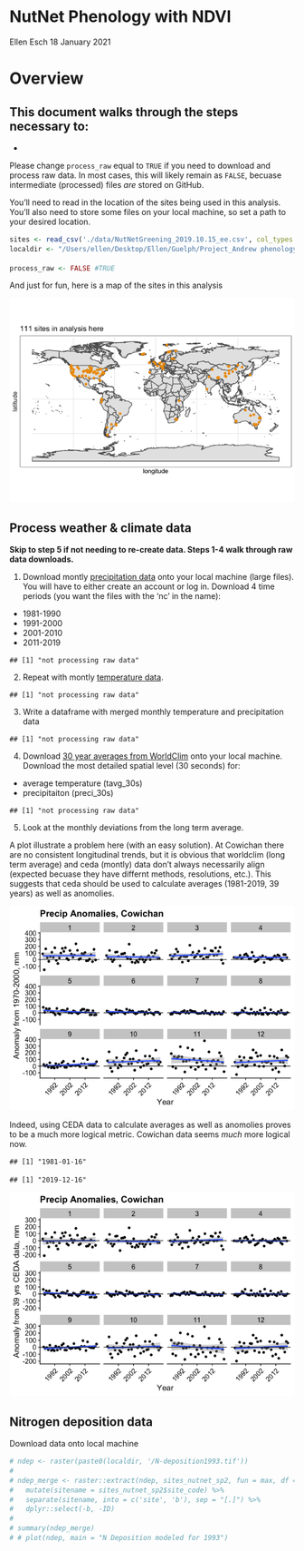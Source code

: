 NutNet Phenology with NDVI
================
Ellen Esch
18 January 2021

# Overview

## This document walks through the steps necessary to:

  - 
Please change `process_raw` equal to `TRUE` if you need to download and
process raw data. In most cases, this will likely remain as `FALSE`,
becuase intermediate (processed) files *are* stored on GitHub.

You’ll need to read in the location of the sites being used in this
analysis. You’ll also need to store some files on your local machine, so
set a path to your desired
location.

``` r
sites <- read_csv('./data/NutNetGreening_2019.10.15_ee.csv', col_types = cols())
localdir <- "/Users/ellen/Desktop/Ellen/Guelph/Project_Andrew phenology/pheno_localdata"

process_raw <- FALSE #TRUE
```

And just for fun, here is a map of the sites in this analysis

![](Processing-Data_files/figure-gfm/sitemap-1.png)<!-- -->

## Process weather & climate data

**Skip to step 5 if not needing to re-create data. Steps 1-4 walk
through raw data downloads.**

1)  Download montly [precipitation
    data](http://data.ceda.ac.uk/badc/cru/data/cru_ts/cru_ts_4.04/data/pre)
    onto your local machine (large files). You will have to either
    create an account or log in. Download 4 time periods (you want the
    files with the ‘nc’ in the name):

<!-- end list -->

  - 1981-1990
  - 1991-2000
  - 2001-2010
  - 2011-2019

<!-- end list -->

    ## [1] "not processing raw data"

2)  Repeat with montly [temperature
    data](http://data.ceda.ac.uk/badc/cru/data/cru_ts/cru_ts_4.04/data/tmp).

<!-- end list -->

    ## [1] "not processing raw data"

3)  Write a dataframe with merged monthly temperature and precipitation
    data

<!-- end list -->

    ## [1] "not processing raw data"

4)  Download [30 year averages from
    WorldClim](https://www.worldclim.org/data/worldclim21.html) onto
    your local machine. Download the most detailed spatial level (30
    seconds) for:

<!-- end list -->

  - average temperature (tavg\_30s)
  - precipitaiton (preci\_30s)

<!-- end list -->

    ## [1] "not processing raw data"

5)  Look at the monthly deviations from the long term average.

A plot illustrate a problem here (with an easy solution). At Cowichan
there are no consistent longitudinal trends, but it is obvious that
worldclim (long term average) and ceda (montly) data don’t always
necessarily align (expected becuase they have differnt methods,
resolutions, etc.). This suggests that ceda should be used to calculate
averages (1981-2019, 39 years) as well as anomolies.

![](Processing-Data_files/figure-gfm/weatherdev-1.png)<!-- -->

Indeed, using CEDA data to calculate averages as well as anomolies
proves to be a much more logical metric. Cowichan data seems *much* more
logical now.

    ## [1] "1981-01-16"

    ## [1] "2019-12-16"

![](Processing-Data_files/figure-gfm/ceda_avg-1.png)<!-- -->

## Nitrogen deposition data

Download data onto local machine

``` r
# ndep <- raster(paste0(localdir, '/N-deposition1993.tif'))
# 
# ndep_merge <- raster::extract(ndep, sites_nutnet_sp2, fun = max, df = TRUE) %>% 
#   mutate(sitename = sites_nutnet_sp2$site_code) %>%
#   separate(sitename, into = c('site', 'b'), sep = "[.]") %>%
#   dplyr::select(-b, -ID)
# 
# summary(ndep_merge)
# # plot(ndep, main = "N Deposition modeled for 1993")
```
